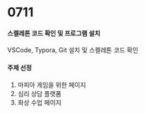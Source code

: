 # 0711

#### 스켈레톤 코드 확인 및 프로그램 설치

VSCode, Typora, Git 설치 및 스켈레톤 코드 확인



#### 주제 선정

1. 마피아 게임을 위한 페이지
2. 심리 상담 플랫폼
3. 화상 수업 페이지
